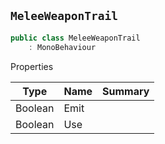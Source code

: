 ## `MeleeWeaponTrail`

```csharp
public class MeleeWeaponTrail
    : MonoBehaviour

```

Properties

| Type | Name | Summary | 
| --- | --- | --- | 
| Boolean | Emit |  | 
| Boolean | Use |  | 



